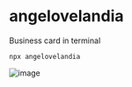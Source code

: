 # angelovelandia

Business card in terminal

````
npx angelovelandia
````

![image](https://github.com/angelovelandia/npx-angelovelandia/assets/103347375/3f65aa68-5ae4-4321-bbce-ac9e72314f70)


